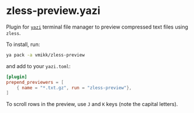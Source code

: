 # zless-preview.yazi

Plugin for [`yazi`](https://github.com/sxyazi/yazi) terminal file manager to preview compressed text files using `zless`.

To install, run:
``` bash
ya pack -a vmikk/zless-preview
```

and add to your `yazi.toml`:

``` toml
[plugin]
prepend_previewers = [
    { name = "*.txt.gz", run = "zless-preview"},
]
```

To scroll rows in the preview, use `J` and `K` keys (note the capital letters).

